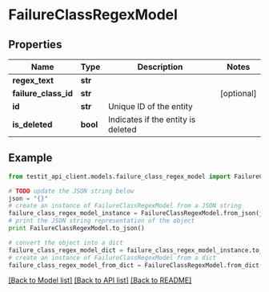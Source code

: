 # FailureClassRegexModel


## Properties
Name | Type | Description | Notes
------------ | ------------- | ------------- | -------------
**regex_text** | **str** |  | 
**failure_class_id** | **str** |  | [optional] 
**id** | **str** | Unique ID of the entity | 
**is_deleted** | **bool** | Indicates if the entity is deleted | 

## Example

```python
from testit_api_client.models.failure_class_regex_model import FailureClassRegexModel

# TODO update the JSON string below
json = "{}"
# create an instance of FailureClassRegexModel from a JSON string
failure_class_regex_model_instance = FailureClassRegexModel.from_json(json)
# print the JSON string representation of the object
print FailureClassRegexModel.to_json()

# convert the object into a dict
failure_class_regex_model_dict = failure_class_regex_model_instance.to_dict()
# create an instance of FailureClassRegexModel from a dict
failure_class_regex_model_from_dict = FailureClassRegexModel.from_dict(failure_class_regex_model_dict)
```
[[Back to Model list]](../README.md#documentation-for-models) [[Back to API list]](../README.md#documentation-for-api-endpoints) [[Back to README]](../README.md)


